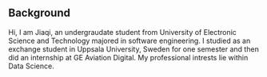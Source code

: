 
## Background
Hi, I am Jiaqi, an undergraudate student from University of Electronic Science and Technology majored in software engineering. I studied as an exchange student in Uppsala University, Sweden for one semester and then did an internship at GE Aviation Digital. My professional intrests lie within Data Science. 
